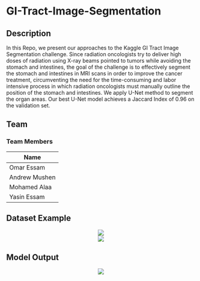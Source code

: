 # GI-Tract-Image-Segmentation
## Description
 In this Repo, we present our approaches to the Kaggle GI Tract Image Segmentation challenge. Since radiation oncologists try to deliver high doses of radiation using X-ray beams pointed to tumors while avoiding the stomach and intestines, the goal of the challenge is to effectively segment the stomach and intestines in MRI scans in order to improve the cancer treatment, circumventing the need for the time-consuming and labor intensive process in which radiation oncologists must manually outline the position of the stomach and intestines. We apply U-Net method to segment the organ areas. Our best U-Net model achieves a Jaccard Index of 0.96 on the validation set.
 
## Team
### Team Members
| Name|
|----------------|
| Omar Essam|
| Andrew Mushen|
| Mohamed Alaa|
| Yasin Essam|
## Dataset Example
<div align="center">
  <img src="https://user-images.githubusercontent.com/55417069/211004654-a93be81d-6f7c-4724-8b91-49ec31a60371.png" />
</div>
<div align="center">
  <img src="https://user-images.githubusercontent.com/55417069/211004889-3b1690bf-7b23-4d11-afc2-a5d475ddf195.png" />
</div>

## Model Output
<div align="center">
  <img src="https://user-images.githubusercontent.com/55417069/211005456-e05aa74a-ebaf-4602-9283-1b6a857d4428.png" />
</div>

